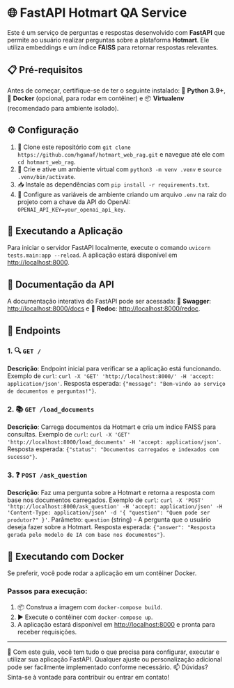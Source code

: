 # 🌐 FastAPI Hotmart QA Service

Este é um serviço de perguntas e respostas desenvolvido com **FastAPI** que permite ao usuário realizar perguntas sobre a plataforma **Hotmart**. Ele utiliza embeddings e um índice **FAISS** para retornar respostas relevantes.

## 📋 Pré-requisitos

Antes de começar, certifique-se de ter o seguinte instalado: 🐍 **Python 3.9+**, 🐋 **Docker** (opcional, para rodar em contêiner) e 📦 **Virtualenv** (recomendado para ambiente isolado).

## ⚙️ Configuração

1. 🔄 Clone este repositório com `git clone https://github.com/hgamaf/hotmart_web_rag.git` e navegue até ele com `cd hotmart_web_rag`.
2. 🧪 Crie e ative um ambiente virtual com `python3 -m venv .venv` e `source .venv/bin/activate`.
3. 📥 Instale as dependências com `pip install -r requirements.txt`.
4. 🔐 Configure as variáveis de ambiente criando um arquivo `.env` na raiz do projeto com a chave da API do OpenAI: `OPENAI_API_KEY=your_openai_api_key`.

## 🚀 Executando a Aplicação

Para iniciar o servidor FastAPI localmente, execute o comando `uvicorn tests.main:app --reload`. A aplicação estará disponível em [http://localhost:8000](http://localhost:8000).

## 📑 Documentação da API

A documentação interativa do FastAPI pode ser acessada: 📘 **Swagger**: [http://localhost:8000/docs](http://localhost:8000/docs) e 📕 **Redoc**: [http://localhost:8000/redoc](http://localhost:8000/redoc).

## 🔗 Endpoints

### 1. 🔍 `GET /`
**Descrição**: Endpoint inicial para verificar se a aplicação está funcionando. Exemplo de `curl`: `curl -X 'GET' 'http://localhost:8000/' -H 'accept: application/json'`. Resposta esperada: `{"message": "Bem-vindo ao serviço de documentos e perguntas!"}`.

### 2. 📚 `GET /load_documents`
**Descrição**: Carrega documentos da Hotmart e cria um índice FAISS para consultas. Exemplo de `curl`: `curl -X 'GET' 'http://localhost:8000/load_documents' -H 'accept: application/json'`. Resposta esperada: `{"status": "Documentos carregados e indexados com sucesso"}`.

### 3. ❓ `POST /ask_question`
**Descrição**: Faz uma pergunta sobre a Hotmart e retorna a resposta com base nos documentos carregados. Exemplo de `curl`: `curl -X 'POST' 'http://localhost:8000/ask_question' -H 'accept: application/json' -H 'Content-Type: application/json' -d '{ "question": "Quem pode ser produtor?" }'`. Parâmetro: `question` (string) - A pergunta que o usuário deseja fazer sobre a Hotmart. Resposta esperada: `{"answer": "Resposta gerada pelo modelo de IA com base nos documentos"}`.

## 🐳 Executando com Docker

Se preferir, você pode rodar a aplicação em um contêiner Docker.

### Passos para execução:

1. 📦 Construa a imagem com `docker-compose build`.
2. ▶️ Execute o contêiner com `docker-compose up`.
3. A aplicação estará disponível em [http://localhost:8000](http://localhost:8000) e pronta para receber requisições.

---

🎉 Com este guia, você tem tudo o que precisa para configurar, executar e utilizar sua aplicação FastAPI. Qualquer ajuste ou personalização adicional pode ser facilmente implementado conforme necessário. 📫 Dúvidas? Sinta-se à vontade para contribuir ou entrar em contato!
